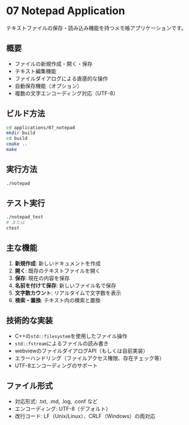 # 07 Notepad Application

テキストファイルの保存・読み込み機能を持つメモ帳アプリケーションです。

## 概要
- ファイルの新規作成・開く・保存
- テキスト編集機能
- ファイルダイアログによる直感的な操作
- 自動保存機能（オプション）
- 複数の文字エンコーディング対応（UTF-8）

## ビルド方法
```bash
cd applications/07_notepad
mkdir build
cd build
cmake ..
make
```

## 実行方法
```bash
./notepad
```

## テスト実行
```bash
./notepad_test
# または
ctest
```

## 主な機能
1. **新規作成**: 新しいドキュメントを作成
2. **開く**: 既存のテキストファイルを開く
3. **保存**: 現在の内容を保存
4. **名前を付けて保存**: 新しいファイル名で保存
5. **文字数カウント**: リアルタイムで文字数を表示
6. **検索・置換**: テキスト内の検索と置換

## 技術的な実装
- C++の`std::filesystem`を使用したファイル操作
- `std::fstream`によるファイルの読み書き
- webviewのファイルダイアログAPI（もしくは自前実装）
- エラーハンドリング（ファイルアクセス権限、存在チェック等）
- UTF-8エンコーディングのサポート

## ファイル形式
- 対応形式: .txt, .md, .log, .conf など
- エンコーディング: UTF-8（デフォルト）
- 改行コード: LF（Unix/Linux）、CRLF（Windows）の両対応